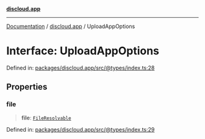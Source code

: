 [**discloud.app**](../README.md)

***

[Documentation](../../packages.md) / [discloud.app](../README.md) / UploadAppOptions

# Interface: UploadAppOptions

Defined in: [packages/discloud.app/src/@types/index.ts:28](https://github.com/discloud/discloud.app/blob/8d6df0b18784d1a4408701ac8e6b9db44dbb7133/packages/discloud.app/src/@types/index.ts#L28)

## Properties

### file

> **file**: [`FileResolvable`](../type-aliases/FileResolvable.md)

Defined in: [packages/discloud.app/src/@types/index.ts:29](https://github.com/discloud/discloud.app/blob/8d6df0b18784d1a4408701ac8e6b9db44dbb7133/packages/discloud.app/src/@types/index.ts#L29)
